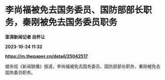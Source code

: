 # 李尚福被免去国务委员、国防部部长职务，秦刚被免去国务委员职务
**澎湃新闻记者 岳怀让**

**2023-10-24 11:32**

**https://m.thepaper.cn/detail/25042517**

据央视《新闻联播》报道，李尚福被免去国务委员、国防部部长职务，秦刚被免去国务委员职务。